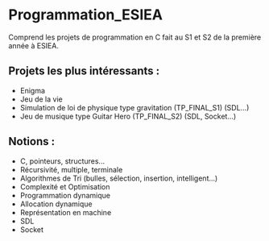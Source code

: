 # Programmation_ESIEA

Comprend les projets de programmation en C fait au S1 et S2 de la première année à ESIEA.

Projets les plus intéressants :
-------------------------------
- Enigma
- Jeu de la vie
- Simulation de loi de physique type gravitation (TP_FINAL_S1) (SDL...)
- Jeu de musique type Guitar Hero (TP_FINAL_S2) (SDL, Socket...)

Notions :
---------
- C, pointeurs, structures...
- Récursivité, multiple, terminale
- Algorithmes de Tri (bulles, sélection, insertion, intelligent...)
- Complexité et Optimisation
- Programmation dynamique
- Allocation dynamique
- Représentation en machine
- SDL
- Socket
